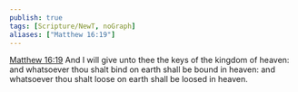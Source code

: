```yaml
---
publish: true
tags: [Scripture/NewT, noGraph]
aliases: ["Matthew 16:19"]
---
```

[Matthew 16:19](https://churchofjesuschrist.org/study/scriptures/nt/matt/16?lang=eng&id=p19#p19) And I will give unto thee the keys of the kingdom of heaven: and whatsoever thou shalt bind on earth shall be bound in heaven: and whatsoever thou shalt loose on earth shall be loosed in heaven.
